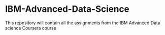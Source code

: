 # IBM-Advanced-Data-Science
This repository will contain all the assignments from the IBM Advanced Data science Coursera course
